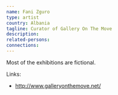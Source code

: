 ```yaml
---
name: Fani Zguro
type: artist
country: Albania
tagline: Curator of Gallery On The Move
description:
related-persons:
connections:
---
```

Most of the exhibitions are fictional.

Links:
* <http://www.galleryonthemove.net/>
